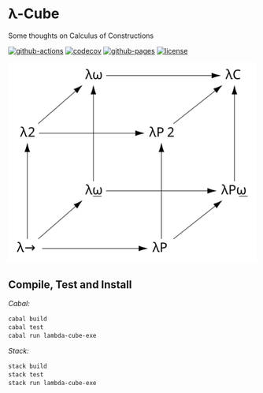 # λ-Cube
Some thoughts on Calculus of Constructions

[![github-actions](https://github.com/AdamLassiter/lambda-cube/actions/workflows/haskell.yml/badge.svg)](https://github.com/AdamLassiter/lambda-cube/actions/workflows/haskell.yml)
[![codecov](https://codecov.io/gh/AdamLassiter/lambda-cube/branch/master/graph/badge.svg?token=AOX2G89AL9)](https://codecov.io/gh/AdamLassiter/lambda-cube)
[![github-pages](https://img.shields.io/badge/dynamic/json?color=success&label=gh-pages&query=state&url=https%3A%2F%2Fapi.github.com%2Frepos%2FAdamLassiter%2Flambda-cube%2Fcommits%2Fgh-pages%2Fstatus)](https://adamlassiter.github.io/lambda-cube/)
[![license](https://img.shields.io/badge/License-MIT-blue.svg)](/LICENSE)


![lambda-cube](resources/Lambda_Cube_img.svg)

## Compile, Test and Install

*Cabal:*
```sh
cabal build
cabal test
cabal run lambda-cube-exe
```

*Stack:*
```sh
stack build
stack test
stack run lambda-cube-exe
```
